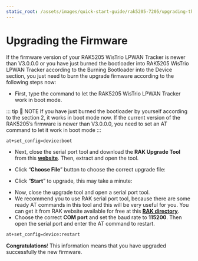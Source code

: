 ```yaml
---
static_root: /assets/images/quick-start-guide/rak5205-7205/upgrading-the-firmware
---
```


# Upgrading the Firmware

If the firmware version of your RAK5205 WisTrio LPWAN Tracker is newer than V3.0.0.0 or you have just burned the bootloader into RAK5205 WisTrio LPWAN Tracker according to the Burning Bootloader into the Device section, you just need to burn the upgrade firmware according to the following steps now:

- First, type the command to let the RAK5205 WisTrio LPWAN Tracker work in boot mode.

::: tip 📝 NOTE
If you have just burned the bootloader by yourself according to the section 2, it works in boot mode now. If the current version of the RAK5205’s firmware is newer than V3.0.0.0, you need to set an AT command to let it work in boot mode
:::

```bash
at+set_config=device:boot
```

<rk-img
  :src="`${$frontmatter.static_root}/ak6dmrbeykbyxktghplr.jpg`"
  width="60%"
  figure-number="1"
  caption="Turning the Boot Mode on"
/>

- Next, close the serial port tool and download the **RAK Upgrade Tool** from this **[website](https://downloads.rakwireless.com/en/LoRa/RAK612-LoRaButton/Tools/RAK%20LoRaButton%20Upgrade%20Tool%20V1.0.zip)**. Then, extract and open the tool.

<rk-img
  :src="`${$frontmatter.static_root}/bhnagxk2lyikpa1rqpmd.jpg`"
  width="80%"
  figure-number="2"
  caption="RAK Upgrade Tool"
/>

- Click “**Choose File**” button to choose the correct upgrade file:

<rk-img
  :src="`${$frontmatter.static_root}/xy32xtmb8urj28pk1cr0.jpg`"
  width="80%"
  figure-number="3"
  caption="Choosing the Correct Upgrade file"
/>

- Click “**Start**” to upgrade, this may take a minute:

<rk-img
  :src="`${$frontmatter.static_root}/nbn7qmum5do7ivvvva3m.jpg`"
  width="80%"
  figure-number="4"
  caption="Start Upgrading your Firmware"
/>

<rk-img
  :src="`${$frontmatter.static_root}/eprjekj8xxk77om7vbw3.jpg`"
  width="80%"
  figure-number="5"
  caption="Successfully Upgraded your Firmware"
/>

- Now, close the upgrade tool and open a serial port tool.
- We recommend you to use RAK serial port tool, because there are some ready AT commands in this tool and this will be very useful for you. You can get it from RAK website available for free at this [**RAK directory**](https://downloads.rakwireless.com/en/LoRa/RAK811/Tools/RAK_SERIAL_PORT_TOOL_V1.2.1.zip).
- Choose the correct **COM port** and set the baud rate to **115200**. Then open the serial port and enter the AT command to restart.

```bash
at+set_config=device:restart
```

<rk-img
  :src="`${$frontmatter.static_root}/nrnvbjsxvodttrumo7x9.jpg`"
  width="60%"
  figure-number="6"
  caption="Restarting your Firmware"
/>

**Congratulations**! This information means that you have upgraded successfully the new firmware.
